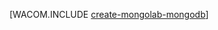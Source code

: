 <properties title="How to use MongoLab to Create a MongoDB database in Azure" pageTitle="How to use MongoLab to Create a MongoDB database in Azure" metaKeywords="MongoLab MongoDB Azure" description="Learn how to use MongoLab to create a MongoDB database in Azure." documentationCenter="PHP" services="" authors="chris@mongolab.com, eric@mongolab.com" manager="mongolab" />

<tags ms.service="multiple" ms.workload="na" ms.tgt_pltfrm="na" ms.devlang="PHP" ms.topic="article" ms.date="11/17/2014" ms.author="chris@mongolab.com" />

[WACOM.INCLUDE [create-mongolab-mongodb](../includes/create-mongolab-mongodb.md)]

